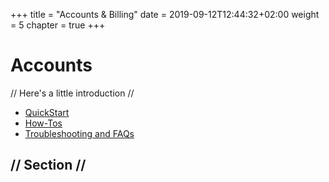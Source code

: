 +++
title = "Accounts & Billing"
date = 2019-09-12T12:44:32+02:00
weight = 5
chapter = true
+++

# Accounts

// Here's a little introduction //

- [QuickStart]()
- [How-Tos]()
- [Troubleshooting and FAQs]()

## // Section //
